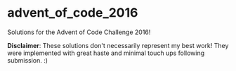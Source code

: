 # advent_of_code_2016
Solutions for the Advent of Code Challenge 2016!

**Disclaimer**: These solutions don't necessarily represent my best work! They were implemented with great haste and minimal touch ups following submission. :)
